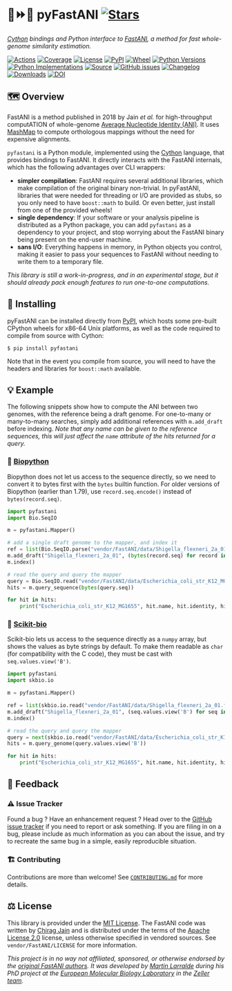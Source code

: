 # 🐍⏩🧬 pyFastANI [![Stars](https://img.shields.io/github/stars/althonos/pyfastani.svg?style=social&maxAge=3600&label=Star)](https://github.com/althonos/pyfastani/stargazers)

*[Cython](https://cython.org/) bindings and Python interface to [FastANI](https://github.com/ParBLiSS/FastANI/), a method for fast whole-genome similarity estimation.*

[![Actions](https://img.shields.io/github/workflow/status/althonos/pyfastani/Test/main.svg?logo=github&style=flat-square&maxAge=300)](https://github.com/althonos/pyfastani/actions)
[![Coverage](https://img.shields.io/codecov/c/gh/althonos/pyfastani/branch/main.svg?style=flat-square&maxAge=3600)](https://codecov.io/gh/althonos/pyfastani/)
[![License](https://img.shields.io/badge/license-MIT-blue.svg?style=flat-square&maxAge=2678400)](https://choosealicense.com/licenses/mit/)
[![PyPI](https://img.shields.io/pypi/v/pyfastani.svg?style=flat-square&maxAge=3600)](https://pypi.org/project/pyfastani)
[![Wheel](https://img.shields.io/pypi/wheel/pyfastani.svg?style=flat-square&maxAge=3600)](https://pypi.org/project/pyfastani/#files)
[![Python Versions](https://img.shields.io/pypi/pyversions/pyfastani.svg?style=flat-square&maxAge=600)](https://pypi.org/project/pyfastani/#files)
[![Python Implementations](https://img.shields.io/pypi/implementation/pyfastani.svg?style=flat-square&maxAge=600&label=impl)](https://pypi.org/project/pyfastani/#files)
[![Source](https://img.shields.io/badge/source-GitHub-303030.svg?maxAge=2678400&style=flat-square)](https://github.com/althonos/pyfastani/)
[![GitHub issues](https://img.shields.io/github/issues/althonos/pyfastani.svg?style=flat-square&maxAge=600)](https://github.com/althonos/pyfastani/issues)
[![Changelog](https://img.shields.io/badge/keep%20a-changelog-8A0707.svg?maxAge=2678400&style=flat-square)](https://github.com/althonos/pyfastani/blob/master/CHANGELOG.md)
[![Downloads](https://img.shields.io/badge/dynamic/json?style=flat-square&color=303f9f&maxAge=86400&label=downloads&query=%24.total_downloads&url=https%3A%2F%2Fapi.pepy.tech%2Fapi%2Fprojects%2Fpyfastani)](https://pepy.tech/project/pyfastani)
[![DOI](https://img.shields.io/badge/doi-10.5281%2Fzenodo.4940238-purple?style=flat-square&maxAge=86400)](https://doi.org/10.5281/zenodo.4940238)


## 🗺️ Overview

FastANI is a method published in 2018 by Jain *et al.* for high-throughput
computATION of whole-genome [Average Nucleotide Identity (ANI)](https://img.jgi.doe.gov/docs/ANI.pdf).
It uses [MashMap](https://github.com/marbl/MashMap) to compute orthologous mappings
without the need for expensive alignments.


`pyfastani` is a Python module, implemented using the [Cython](https://cython.org/)
language, that provides bindings to FastANI. It directly interacts with the
FastANI internals, which has the following advantages over CLI wrappers:

- **simpler compilation**: FastANI requires several additional libraries,
  which make compilation of the original binary non-trivial. In pyFastANI,
  libraries that were needed for threading or I/O are provided as stubs,
  so you only need to have `boost::math` to build. Or even better, just
  install from one of the provided wheels!
- **single dependency**: If your software or your analysis pipeline is
  distributed as a Python package, you can add `pyfastani` as a dependency to
  your project, and stop worrying about the FastANI binary being present on
  the end-user machine.
- **sans I/O**: Everything happens in memory, in Python objects you control,
  making it easier to pass your sequences to FastANI
  without needing to write them to a temporary file.

*This library is still a work-in-progress, and in an experimental stage,
but it should already pack enough features to run one-to-one computations.*


## 🔧 Installing

pyFastANI can be installed directly from [PyPI](https://pypi.org/project/pyfastani/),
which hosts some pre-built CPython wheels for x86-64 Unix platforms, as well
as the code required to compile from source with Cython:
```console
$ pip install pyfastani
```

Note that in the event you compile from source, you will need to have the
headers and libraries for `boost::math` available.


## 💡 Example

The following snippets show how to compute the ANI between two genomes,
with the reference being a draft genome. For one-to-many or many-to-many
searches, simply add additional references with `m.add_draft` before indexing.
*Note that any name can be given to the reference sequences, this will just
affect the `name` attribute of the hits returned for a query.*

### 🔬 [Biopython](https://github.com/biopython/biopython)

Biopython does not let us access to the sequence directly, so we need to
convert it to bytes first with the `bytes` builtin function. For older
versions of Biopython (earlier than 1.79), use `record.seq.encode()`
instead of `bytes(record.seq)`.

```python
import pyfastani
import Bio.SeqIO

m = pyfastani.Mapper()

# add a single draft genome to the mapper, and index it
ref = list(Bio.SeqIO.parse("vendor/FastANI/data/Shigella_flexneri_2a_01.fna", "fasta"))
m.add_draft("Shigella_flexneri_2a_01", (bytes(record.seq) for record in ref))
m.index()

# read the query and query the mapper
query = Bio.SeqIO.read("vendor/FastANI/data/Escherichia_coli_str_K12_MG1655.fna", "fasta")
hits = m.query_sequence(bytes(query.seq))

for hit in hits:
    print("Escherichia_coli_str_K12_MG1655", hit.name, hit.identity, hit.matches, hit.fragments)
```

### 🧪 [Scikit-bio](https://github.com/biocore/scikit-bio)

Scikit-bio lets us access to the sequence directly as a `numpy` array, but
shows the values as byte strings by default. To make them readable as
`char` (for compatibility with the C code), they must be cast with
`seq.values.view('B')`.

```python
import pyfastani
import skbio.io

m = pyfastani.Mapper()

ref = list(skbio.io.read("vendor/FastANI/data/Shigella_flexneri_2a_01.fna", "fasta"))
m.add_draft("Shigella_flexneri_2a_01", (seq.values.view('B') for seq in ref))
m.index()

# read the query and query the mapper
query = next(skbio.io.read("vendor/FastANI/data/Escherichia_coli_str_K12_MG1655.fna", "fasta"))
hits = m.query_genome(query.values.view('B'))

for hit in hits:
    print("Escherichia_coli_str_K12_MG1655", hit.name, hit.identity, hit.matches, hit.fragments)
```

## 💭 Feedback

### ⚠️ Issue Tracker

Found a bug ? Have an enhancement request ? Head over to the [GitHub issue
tracker](https://github.com/althonos/pyFastANI/issues) if you need to report
or ask something. If you are filing in on a bug, please include as much
information as you can about the issue, and try to recreate the same bug
in a simple, easily reproducible situation.

### 🏗️ Contributing

Contributions are more than welcome! See
[`CONTRIBUTING.md`](https://github.com/althonos/pyFastANI/blob/master/CONTRIBUTING.md)
for more details.


## ⚖️ License

This library is provided under the [MIT License](https://choosealicense.com/licenses/mit/).
The FastANI code was written by [Chirag Jain](https://github.com/cjain7)
and is distributed under the terms of the
[Apache License 2.0](https://choosealicense.com/licenses/apache-2.0/) license,
unless otherwise specified in vendored sources. See `vendor/FastANI/LICENSE`
 for more information.

*This project is in no way not affiliated, sponsored, or otherwise endorsed
by the [original FastANI authors](https://github.com/cjain7). It was developed by
[Martin Larralde](https://github.com/althonos/) during his PhD project
at the [European Molecular Biology Laboratory](https://www.embl.de/) in
the [Zeller team](https://github.com/zellerlab).*
